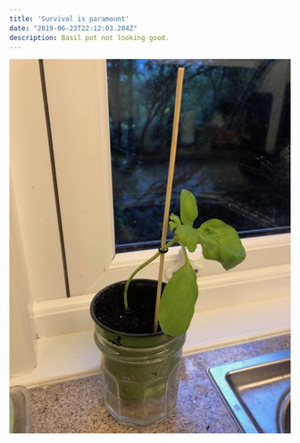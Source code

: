 ```yaml
---
title: 'Survival is paramount'
date: "2019-06-23T22:12:03.284Z"
description: Basil pot not looking good.
---
```

![](IMG_5574.jpg)
